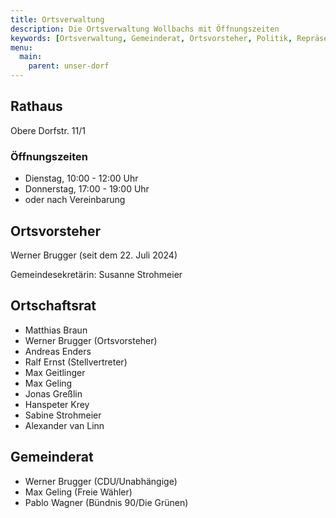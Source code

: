 ```yaml
---
title: Ortsverwaltung
description: Die Ortsverwaltung Wollbachs mit Öffnungszeiten
keywords: [Ortsverwaltung, Gemeinderat, Ortsvorsteher, Politik, Repräsentanten]
menu:
  main:
    parent: unser-dorf
---
```


## Rathaus
Obere Dorfstr. 11/1

### Öffnungszeiten
- Dienstag, 10:00 - 12:00 Uhr
- Donnerstag, 17:00 - 19:00 Uhr
- oder nach Vereinbarung

## Ortsvorsteher
Werner Brugger (seit dem 22. Juli 2024)

Gemeindesekretärin: Susanne Strohmeier

## Ortschaftsrat
  - Matthias Braun
  - Werner Brugger (Ortsvorsteher)
  - Andreas Enders
  - Ralf Ernst (Stellvertreter)
  - Max Geitlinger
  - Max Geling
  - Jonas Greßlin
  - Hanspeter Krey
  - Sabine Strohmeier
  - Alexander van Linn

## Gemeinderat
  - Werner Brugger (CDU/Unabhängige)
  - Max Geling (Freie Wähler)
  - Pablo Wagner (Bündnis 90/Die Grünen)
